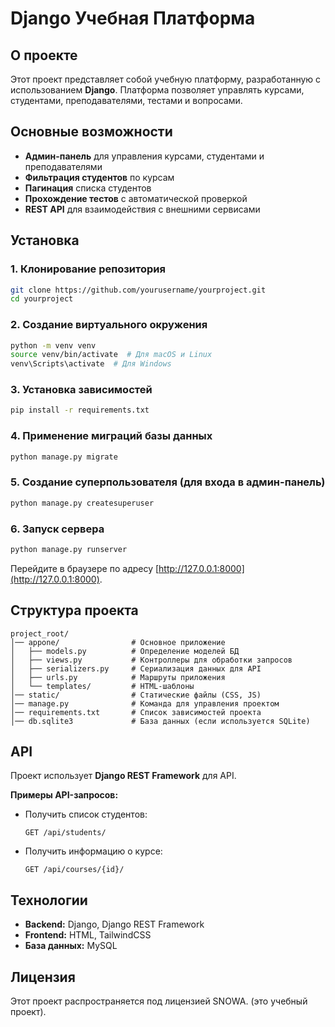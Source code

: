 # Django Учебная Платформа

## О проекте
Этот проект представляет собой учебную платформу, разработанную с использованием **Django**. Платформа позволяет управлять курсами, студентами, преподавателями, тестами и вопросами.

## Основные возможности
- **Админ-панель** для управления курсами, студентами и преподавателями
- **Фильтрация студентов** по курсам
- **Пагинация** списка студентов
- **Прохождение тестов** с автоматической проверкой
- **REST API** для взаимодействия с внешними сервисами

## Установка

### 1. Клонирование репозитория
```sh
git clone https://github.com/yourusername/yourproject.git
cd yourproject
```

### 2. Создание виртуального окружения
```sh
python -m venv venv
source venv/bin/activate  # Для macOS и Linux
venv\Scripts\activate  # Для Windows
```

### 3. Установка зависимостей
```sh
pip install -r requirements.txt
```

### 4. Применение миграций базы данных
```sh
python manage.py migrate
```

### 5. Создание суперпользователя (для входа в админ-панель)
```sh
python manage.py createsuperuser
```

### 6. Запуск сервера
```sh
python manage.py runserver
```
Перейдите в браузере по адресу [http://127.0.0.1:8000](http://127.0.0.1:8000).

## Структура проекта
```
project_root/
│── appone/                # Основное приложение
│   ├── models.py          # Определение моделей БД
│   ├── views.py           # Контроллеры для обработки запросов
│   ├── serializers.py     # Сериализация данных для API
│   ├── urls.py            # Маршруты приложения
│   └── templates/         # HTML-шаблоны
│── static/                # Статические файлы (CSS, JS)
│── manage.py              # Команда для управления проектом
│── requirements.txt       # Список зависимостей проекта
│── db.sqlite3             # База данных (если используется SQLite)
```

## API
Проект использует **Django REST Framework** для API.

**Примеры API-запросов:**
- Получить список студентов:
  ```http
  GET /api/students/
  ```
- Получить информацию о курсе:
  ```http
  GET /api/courses/{id}/
  ```

## Технологии
- **Backend:** Django, Django REST Framework
- **Frontend:** HTML, TailwindCSS
- **База данных:** MySQL

## Лицензия
Этот проект распространяется под лицензией SNOWA. (это учебный проект).

